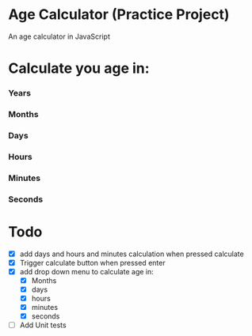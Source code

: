 # Age Calculator (Practice Project)
An age calculator in JavaScript

# Calculate you age in:
  ### Years
  ### Months
  ### Days
  ### Hours
  ### Minutes
  ### Seconds
  
# Todo
- [x] add days and hours and minutes calculation when pressed calculate
- [x] Trigger calculate button when pressed enter
- [x] add drop down menu to calculate age in:
  - [x] Months
  - [x] days
  - [x] hours
  - [x] minutes
  - [x] seconds
- [ ] Add Unit tests
